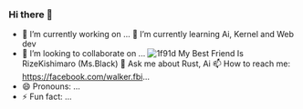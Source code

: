 ### Hi there 👋

- 🔭 I’m currently working on ...
🌱 I’m currently learning Ai, Kernel and Web dev
- 👯 I’m looking to collaborate on ...
![1f91d](https://user-images.githubusercontent.com/85013114/209438477-9fd31189-8bfa-4ec6-ab58-384c4d7cabb1.png) My Best Friend Is RizeKishimaro (Ms.Black)
💬 Ask me about Rust, Ai
📫 How to reach me: https://facebook.com/walker.fbi...
- 😄 Pronouns: ...
- ⚡ Fun fact: ...


